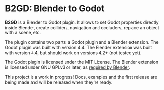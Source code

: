 # B2GD: Blender to Godot

**B2GD** is a Blender to Godot plugin. It allows to set Godot properties directly
inside Blender, create colliders, navigation and occluders, replace an object with
a scene, etc.

The plugin contains two parts: a Godot plugin and a Blender extension. The Godot plugin
was built with version 4.4. The Blender extension was built with version 4.4, but
should work on versions 4.2+ (not tested yet).

The Godot plugin is licensed under the MIT License.
The Blender extension is licensed under GNU GPLv3 or later, as
[required by Blender](https://docs.blender.org/manual/en/latest/advanced/extensions/licenses.html).

This project is a work in progress! Docs, examples and the first release are being
made and will be released when they're ready.
